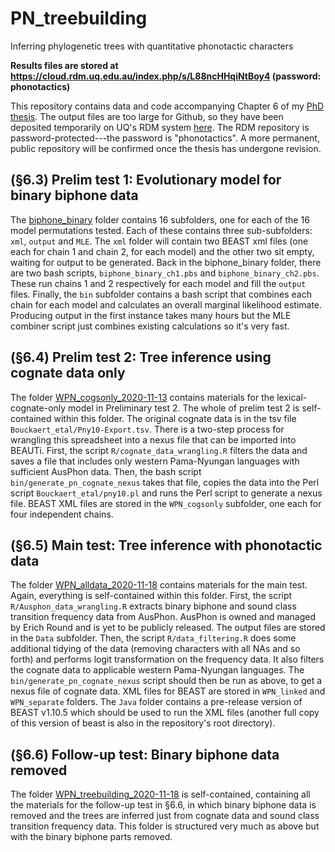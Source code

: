 # PN_treebuilding
Inferring phylogenetic trees with quantitative phonotactic characters

**Results files are stored at https://cloud.rdm.uq.edu.au/index.php/s/L88ncHHqiNtBoy4 (password: phonotactics)**

This repository contains data and code accompanying Chapter 6 of my [PhD thesis](https://github.com/JaydenM-C/final_thesis). The output files are too large for Github, so they have been deposited temporarily on UQ's RDM system [here](https://cloud.rdm.uq.edu.au/index.php/s/L88ncHHqiNtBoy4). The RDM repository is password-protected---the password is "phonotactics". A more permanent, public repository will be confirmed once the thesis has undergone revision.

## (§6.3) Prelim test 1: Evolutionary model for binary biphone data

The [biphone_binary](https://github.com/JaydenM-C/PN_treebuilding/biphone_binary) folder contains 16 subfolders, one for each of the 16 model permutations tested. Each of these contains three sub-subfolders: `xml`, `output` and `MLE`. The `xml` folder will contain two BEAST xml files (one each for chain 1 and chain 2, for each model) and the other two sit empty, waiting for output to be generated. Back in the biphone_binary folder, there are two bash scripts, `biphone_binary_ch1.pbs` and `biphone_binary_ch2.pbs`. These run chains 1 and 2 respectively for each model and fill the `output` files. Finally, the `bin` subfolder contains a bash script that combines each chain for each model and calculates an overall marginal likelihood estimate. Producing output in the first instance takes many hours but the MLE combiner script just combines existing calculations so it's very fast.

## (§6.4) Prelim test 2: Tree inference using cognate data only

The folder [WPN_cogsonly_2020-11-13](https://github.com/JaydenM-C/PN_treebuilding/WPN_cogsonly_2020-11-13) contains materials for the lexical-cognate-only model in Preliminary test 2. The whole of prelim test 2 is self-contained within this folder. The original cognate data is in the tsv file `Bouckaert_etal/Pny10-Export.tsv`. There is a two-step process for wrangling this spreadsheet into a nexus file that can be imported into BEAUTi. First, the script `R/cognate_data_wrangling.R` filters the data and saves a file that includes only western Pama-Nyungan languages with sufficient AusPhon data. Then, the bash script `bin/generate_pn_cognate_nexus` takes that file, copies the data into the Perl script `Bouckaert_etal/pny10.pl` and runs the Perl script to generate a nexus file. BEAST XML files are stored in the `WPN_cogsonly` subfolder, one each for four independent chains.

## (§6.5) Main test: Tree inference with phonotactic data

The folder [WPN_alldata_2020-11-18](https://github.com/JaydenM-C/PN_treebuilding/WPN_alldata_2020-11-18) contains materials for the main test. Again, everything is self-contained within this folder. First, the script `R/Ausphon_data_wrangling.R` extracts binary biphone and sound class transition frequency data from AusPhon. AusPhon is owned and managed by Erich Round and is yet to be publicly released. The output files are stored in the `Data` subfolder. Then, the script `R/data_filtering.R` does some additional tidying of the data (removing characters with all NAs and so forth) and performs logit transformation on the frequency data. It also filters the cognate data to applicable western Pama-Nyungan languages. The `bin/generate_pn_cognate_nexus` script should then be run as above, to get a nexus file of cognate data. XML files for BEAST are stored in `WPN_linked` and `WPN_separate` folders. The `Java` folder contains a pre-release version of BEAST v1.10.5 which should be used to run the XML files (another full copy of this version of beast is also in the repository's root directory).

## (§6.6) Follow-up test: Binary biphone data removed

The folder [WPN_treebuilding_2020-11-18](https://github.com/JaydenM-C/PN_treebuilding/WPN_treebuilding_2020-11-18) is self-contained, containing all the materials for the follow-up test in §6.6, in which binary biphone data is removed and the trees are inferred just from cognate data and sound class transition frequency data. This folder is structured very much as above but with the binary biphone parts removed.
